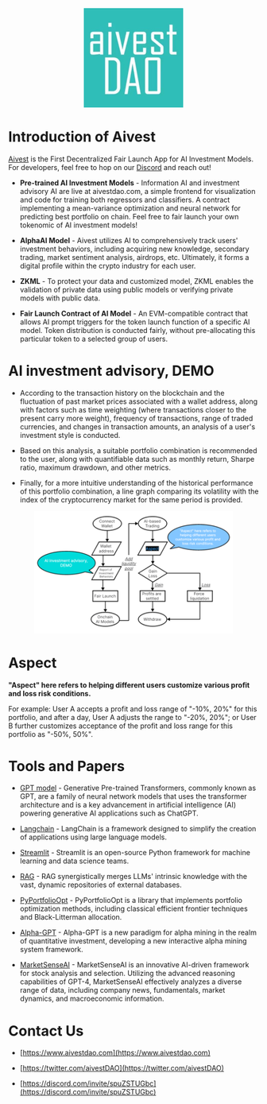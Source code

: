 <div align="center">
    <img src="Pics/logo.jpg" alt="drawing" width="200"/>
</div>

# Introduction of Aivest
[Aivest](https://www.aivestdao.com) is the First Decentralized Fair Launch App for AI Investment Models. For developers, feel free to hop on our [Discord](https://discord.com/invite/spuZSTUGbc) and reach out!

* **Pre-trained AI Investment Models** - Information AI and investment advisory AI are live at aivestdao.com, a simple frontend for visualization and code for training both regressors and classifiers. A contract implementing a mean-variance optimization and neural network for predicting best portfolio on chain. Feel free to fair launch your own tokenomic of AI investment models!

* **AlphaAI Model** - Aivest utilizes AI to comprehensively track users' investment behaviors, including acquiring new knowledge, secondary trading, market sentiment analysis, airdrops, etc. Ultimately, it forms a digital profile within the crypto industry for each user.

* **ZKML** - To protect your data and customized model, ZKML enables the validation of private data using public models or verifying private models with public data.

* **Fair Launch Contract of AI Model** - An EVM-compatible contract that allows AI prompt triggers for the token launch function of a specific AI model. Token distribution is conducted fairly, without pre-allocating this particular token to a selected group of users.




# AI investment advisory, DEMO

* According to the transaction history on the blockchain and the fluctuation of past market prices associated with a wallet address, along with factors such as time weighting (where transactions closer to the present carry more weight), frequency of transactions, range of traded currencies, and changes in transaction amounts, an analysis of a user's investment style is conducted.

* Based on this analysis, a suitable portfolio combination is recommended to the user, along with quantifiable data such as monthly return, Sharpe ratio, maximum drawdown, and other metrics.

* Finally, for a more intuitive understanding of the historical performance of this portfolio combination, a line graph comparing its volatility with the index of the cryptocurrency market for the same period is provided.

<div align="center">
    <img src="Pics/demo.png" alt="drawing" width="400"/>
</div>

# Aspect

**"Aspect" here refers to helping different users customize various profit and loss risk conditions.**

For example: User A accepts a profit and loss range of "-10%, 20%" for this portfolio, and after a day, User A adjusts the range to "-20%, 20%"; or User B further customizes acceptance of the profit and loss range for this portfolio as "-50%, 50%".


# Tools and  Papers

* [GPT model](https://openai.com) -  Generative Pre-trained Transformers, commonly known as GPT, are a family of neural network models that uses the transformer architecture and is a key advancement in artificial intelligence (AI) powering generative AI applications such as ChatGPT.

* [Langchain](https://www.langchain.com) - LangChain is a framework designed to simplify the creation of applications using large language models.

* [Streamlit](https://streamlit.io) - Streamlit is an open-source Python framework for machine learning and data science teams. 

* [RAG](https://arxiv.org/abs/2312.10997) - RAG synergistically merges LLMs' intrinsic knowledge with the vast, dynamic repositories of external databases.


* [PyPortfolioOpt](https://pyportfolioopt.readthedocs.io/en/latest/) - PyPortfolioOpt is a library that implements portfolio optimization methods, including classical efficient frontier techniques and Black-Litterman allocation.

* [Alpha-GPT](https://arxiv.org/pdf/2402.09746.pdf) - Alpha-GPT is a new paradigm for alpha mining in the realm of quantitative investment, developing a new interactive alpha mining system framework.

* [MarketSenseAI](https://arxiv.org/abs/2401.03737) -  MarketSenseAI is an innovative AI-driven framework for stock analysis and selection. Utilizing the advanced reasoning capabilities of GPT-4, MarketSenseAI effectively analyzes a diverse range of data, including company news, fundamentals, market dynamics, and macroeconomic information.

# Contact Us

* [https://www.aivestdao.com](https://www.aivestdao.com)

* [https://twitter.com/aivestDAO](https://twitter.com/aivestDAO)

* [https://discord.com/invite/spuZSTUGbc](https://discord.com/invite/spuZSTUGbc)

